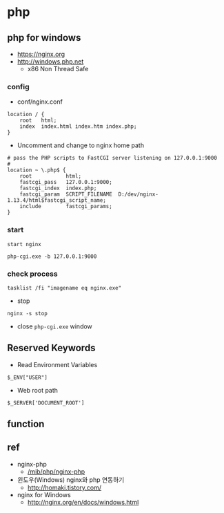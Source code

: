 # php

## php for windows
- https://nginx.org
- http://windows.php.net
  * x86 Non Thread Safe

### config
- conf/nginx.conf
```
location / {
    root   html;
    index  index.html index.htm index.php;
}
```

- Uncomment and change to nginx home path
```
# pass the PHP scripts to FastCGI server listening on 127.0.0.1:9000
#
location ~ \.php$ {
    root           html;
    fastcgi_pass   127.0.0.1:9000;
    fastcgi_index  index.php;
    fastcgi_param  SCRIPT_FILENAME  D:/dev/nginx-1.13.4/html$fastcgi_script_name;
    include        fastcgi_params;
}
```

### start

```
start nginx
```

```
php-cgi.exe -b 127.0.0.1:9000
```

### check process

```
tasklist /fi "imagename eq nginx.exe"
```


- stop
```
nginx -s stop
```

  * close `php-cgi.exe` window


## Reserved Keywords

- Read Environment Variables
```
$_ENV["USER"]
```

- Web root path
```
$_SERVER['DOCUMENT_ROOT']
```

## function


## ref
- nginx-php
  * [/mib/php/nginx-php](/mib/php/nginx-php)
- 윈도우(Windows) nginx와 php 연동하기
  * http://homaki.tistory.com/
- nginx for Windows
  * http://nginx.org/en/docs/windows.html
